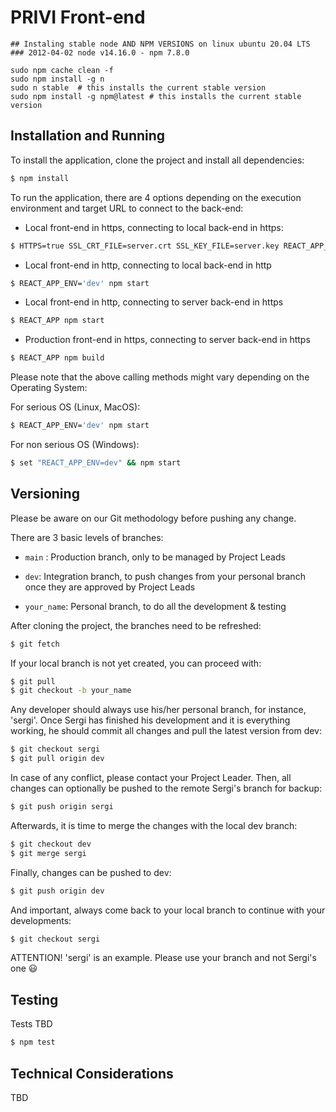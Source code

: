 

# PRIVI Front-end
```
## Instaling stable node AND NPM VERSIONS on linux ubuntu 20.04 LTS 
### 2012-04-02 node v14.16.0 - npm 7.8.0

sudo npm cache clean -f
sudo npm install -g n
sudo n stable  # this installs the current stable version
sudo npm install -g npm@latest # this installs the current stable version

```
## Installation and Running

To install the application, clone the project and install all dependencies:

```sh
$ npm install
```

To run the application, there are 4 options depending on the execution environment and target URL to connect to the back-end:

* Local front-end in https, connecting to local back-end in https:

```sh
$ HTTPS=true SSL_CRT_FILE=server.crt SSL_KEY_FILE=server.key REACT_APP_ENV='dev_ssl' npm start
```
* Local front-end in http, connecting to local back-end in http

```sh
$ REACT_APP_ENV='dev' npm start
```

* Local front-end in http, connecting to server back-end in https

```sh
$ REACT_APP npm start
```

* Production front-end in https, connecting to server back-end in https

```sh
$ REACT_APP npm build
```

Please note that the above calling methods might vary depending on the Operating System:

For serious OS (Linux, MacOS):

```sh
$ REACT_APP_ENV='dev' npm start
```

For non serious OS (Windows):

```sh
$ set "REACT_APP_ENV=dev" && npm start
```

## Versioning

Please be aware on our Git methodology before pushing any change.

There are 3 basic levels of branches:

* `main` : Production branch, only to be managed by Project Leads

* `dev`: Integration branch, to push changes from your personal branch once they are approved by Project Leads

* `your_name`: Personal branch, to do all the development & testing

After cloning the project, the branches need to be refreshed:

```sh
$ git fetch
```

If your local branch is not yet created, you can proceed with:

```sh
$ git pull
$ git checkout -b your_name
```

Any developer should always use his/her personal branch, for instance, 'sergi'. Once Sergi has finished his development and it is everything working, he should commit all changes and pull the latest version from dev:

```sh
$ git checkout sergi
$ git pull origin dev
```

In case of any conflict, please contact your Project Leader. Then, all changes can optionally be pushed to the remote Sergi's branch for backup:

```sh
$ git push origin sergi
```

Afterwards, it is time to merge the changes with the local dev branch:

```sh
$ git checkout dev
$ git merge sergi
```

Finally, changes can be pushed to dev:

```sh
$ git push origin dev
```

And important, always come back to your local branch to continue with your developments:

```sh
$ git checkout sergi
```

ATTENTION! 'sergi' is an example. Please use your branch and not Sergi's one 😃

## Testing

Tests TBD

```sh
$ npm test
```

## Technical Considerations

TBD
